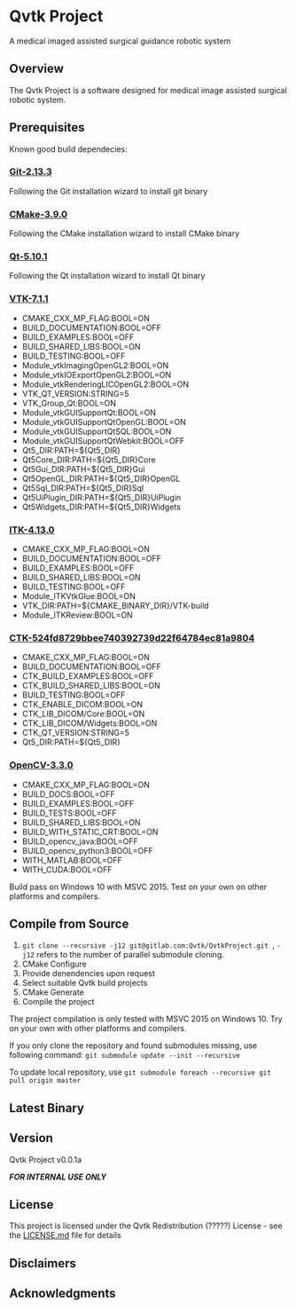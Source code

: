 # Qvtk Project
A medical imaged assisted surgical guidance robotic system

## Overview
The Qvtk Project is a software designed for medical image assisted surgical robotic system.

## Prerequisites
Known good build dependecies:

<h3><a href="https://git-scm.com/downloads">Git-2.13.3</a></h3>
<p>
  Following the Git installation wizard to install git binary<br>
</p>
<h3><a href="https://cmake.org/download/">CMake-3.9.0</a></h3>
<p>
  Following the CMake installation wizard to install CMake binary<br>
</p>
<h3><a href="https://download.qt.io/official_releases/qt/5.10/5.10.1/">Qt-5.10.1</a></h3>
<p>
  Following the Qt installation wizard to install Qt binary<br>
</p>
<h3><a href="https://github.com/Kitware/VTK">VTK-7.1.1</a></h3>
<p>
  <ul>
    <li>CMAKE_CXX_MP_FLAG:BOOL=ON<br></li>
    <li>BUILD_DOCUMENTATION:BOOL=OFF<br></li>
    <li>BUILD_EXAMPLES:BOOL=OFF<br></li>
    <li>BUILD_SHARED_LIBS:BOOL=ON<br></li>
    <li>BUILD_TESTING:BOOL=OFF<br></li>
    <li>Module_vtkImagingOpenGL2:BOOL=ON<br></li>
    <li>Module_vtkIOExportOpenGL2:BOOL=ON<br></li>
    <li>Module_vtkRenderingLICOpenGL2:BOOL=ON<br></li>
    <li>VTK_QT_VERSION:STRING=5<br></li>
    <li>VTK_Group_Qt:BOOL=ON<br></li>
    <li>Module_vtkGUISupportQt:BOOL=ON<br></li>
    <li>Module_vtkGUISupportQtOpenGL:BOOL=ON<br></li>
    <li>Module_vtkGUISupportQtSQL:BOOL=ON<br></li>
    <li>Module_vtkGUISupportQtWebkit:BOOL=OFF<br></li>
    <li>Qt5_DIR:PATH=${Qt5_DIR}<br></li>
    <li>Qt5Core_DIR:PATH=${Qt5_DIR}Core<br></li>
    <li>Qt5Gui_DIR:PATH=${Qt5_DIR}Gui<br></li>
    <li>Qt5OpenGL_DIR:PATH=${Qt5_DIR}OpenGL<br></li>
    <li>Qt5Sql_DIR:PATH=${Qt5_DIR}Sql<br></li>
    <li>Qt5UiPlugin_DIR:PATH=${Qt5_DIR}UiPlugin<br></li>
    <li>Qt5Widgets_DIR:PATH=${Qt5_DIR}Widgets<br></li>
  </ul>
</p>
<h3><a href="https://github.com/Kitware/ITK">ITK-4.13.0</a></h3>
<p>
  <ul>
    <li>CMAKE_CXX_MP_FLAG:BOOL=ON<br></li>
    <li>BUILD_DOCUMENTATION:BOOL=OFF<br></li>
    <li>BUILD_EXAMPLES:BOOL=OFF<br></li>
    <li>BUILD_SHARED_LIBS:BOOL=ON<br></li>
    <li>BUILD_TESTING:BOOL=OFF<br></li>
    <li>Module_ITKVtkGlue:BOOL=ON<br></li>
    <li>VTK_DIR:PATH=${CMAKE_BINARY_DIR}/VTK-build<br></li>
    <li>Module_ITKReview:BOOL=ON<br></li>
  </ul>
</p>
<h3><a href="https://github.com/commontk/CTK">CTK-524fd8729bbee740392739d22f64784ec81a9804</a></h3>
<p>
  <ul>
    <li>CMAKE_CXX_MP_FLAG:BOOL=ON<br></li>
    <li>BUILD_DOCUMENTATION:BOOL=OFF<br></li>
    <li>CTK_BUILD_EXAMPLES:BOOL=OFF<br></li>
    <li>CTK_BUILD_SHARED_LIBS:BOOL=ON<br></li>
    <li>BUILD_TESTING:BOOL=OFF<br></li>
    <li>CTK_ENABLE_DICOM:BOOL=ON<br></li>
    <li>CTK_LIB_DICOM/Core:BOOL=ON<br></li>
    <li>CTK_LIB_DICOM/Widgets:BOOL=ON<br></li>
    <li>CTK_QT_VERSION:STRING=5<br></li>
    <li>Qt5_DIR:PATH=${Qt5_DIR}<br></li>
  </ul>
</p>
<h3><a href="https://github.com/opencv/opencv">OpenCV-3.3.0</a></h3>
<p>
  <ul>
    <li>CMAKE_CXX_MP_FLAG:BOOL=ON<br></li>
    <li>BUILD_DOCS:BOOL=OFF<br></li>
    <li>BUILD_EXAMPLES:BOOL=OFF<br></li>
    <li>BUILD_TESTS:BOOL=OFF<br></li>
    <li>BUILD_SHARED_LIBS:BOOL=ON<br></li>
    <li>BUILD_WITH_STATIC_CRT:BOOL=ON<br></li>
    <li>BUILD_opencv_java:BOOL=OFF<br></li>
    <li>BUILD_opencv_python3:BOOL=OFF<br></li>
    <li>WITH_MATLAB:BOOL=OFF<br></li>
    <li>WITH_CUDA:BOOL=OFF<br></li>
  </ul>
</p>

Build pass on Windows 10 with MSVC 2015. Test on your own on other platforms and compilers.

## Compile from Source
1. ```git clone --recursive -j12 git@gitlab.com:Qvtk/QvtkProject.git ```, ```-j12``` refers to the number of parallel submodule cloning.
2. CMake Configure
3. Provide denendencies upon request
3. Select suitable Qvtk build projects
4. CMake Generate
3. Compile the project

The project compilation is only tested with MSVC 2015 on Windows 10. Try on your own with other platforms and compilers.

If you only clone the repository and found submodules missing, use following command: 
```git submodule update --init --recursive```

To update local repository, use ```git submodule foreach --recursive git pull origin master```

## Latest Binary

## Version
Qvtk Project v0.0.1a

***FOR INTERNAL USE ONLY***

## License
This project is licensed under the Qvtk Redistribution (?????) License - see the [LICENSE.md](/LICENSE.md) file for details

## Disclaimers

## Acknowledgments
